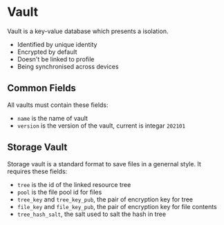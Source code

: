 # Vault

Vault is a key-value database which presents a isolation.

- Identified by unique identity
- Encrypted by default
- Doesn't be linked to profile
- Being synchronised across devices

## Common Fields
All vaults must contain these fields:
- `name` is the name of vault
- `version` is the version of the vault, current is integar `202101`

## Storage Vault
Storage vault is a standard format to save files in a genernal style.
It requires these fields:
- `tree` is the id of the linked resource tree
- `pool` is the file pool id for files
- `tree_key` and `tree_key_pub`, the pair of encryption key for tree
- `file_key` and `file_key_pub`, the pair of encryption key for file contents
- `tree_hash_salt`, the salt used to salt the hash in tree
